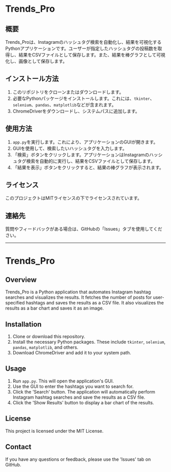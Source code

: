 # Trends_Pro

## 概要
Trends_Proは、Instagramのハッシュタグ検索を自動化し、結果を可視化するPythonアプリケーションです。ユーザーが指定したハッシュタグの投稿数を取得し、結果をCSVファイルとして保存します。また、結果を棒グラフとして可視化し、画像として保存します。

## インストール方法
1. このリポジトリをクローンまたはダウンロードします。
2. 必要なPythonパッケージをインストールします。これには、`tkinter`、`selenium`、`pandas`、`matplotlib`などが含まれます。
3. ChromeDriverをダウンロードし、システムパスに追加します。

## 使用方法
1. `app.py`を実行します。これにより、アプリケーションのGUIが開きます。
2. GUIを使用して、検索したいハッシュタグを入力します。
3. 「検索」ボタンをクリックします。アプリケーションはInstagramのハッシュタグ検索を自動的に実行し、結果をCSVファイルとして保存します。
4. 「結果を表示」ボタンをクリックすると、結果の棒グラフが表示されます。

## ライセンス
このプロジェクトはMITライセンスの下でライセンスされています。

## 連絡先
質問やフィードバックがある場合は、GitHubの「Issues」タブを使用してください。

---

# Trends_Pro

## Overview
Trends_Pro is a Python application that automates Instagram hashtag searches and visualizes the results. It fetches the number of posts for user-specified hashtags and saves the results as a CSV file. It also visualizes the results as a bar chart and saves it as an image.

## Installation
1. Clone or download this repository.
2. Install the necessary Python packages. These include `tkinter`, `selenium`, `pandas`, `matplotlib`, and others.
3. Download ChromeDriver and add it to your system path.

## Usage
1. Run `app.py`. This will open the application's GUI.
2. Use the GUI to enter the hashtags you want to search for.
3. Click the 'Search' button. The application will automatically perform Instagram hashtag searches and save the results as a CSV file.
4. Click the 'Show Results' button to display a bar chart of the results.

## License
This project is licensed under the MIT License.

## Contact
If you have any questions or feedback, please use the 'Issues' tab on GitHub.
